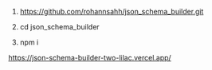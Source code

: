 
1. https://github.com/rohannsahh/json_schema_builder.git

2. cd json_schema_builder

3. npm i 

https://json-schema-builder-two-lilac.vercel.app/